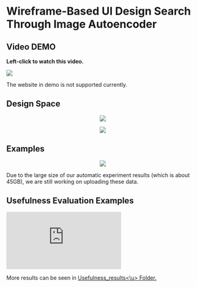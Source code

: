Wireframe-Based UI Design Search Through Image Autoencoder
============================================================

## Video DEMO
<p><b>Left-click to watch this video.</b></p>

[![](https://github.com/fsewae/fse_wae/blob/master/database_img/how.PNG)](https://youtu.be/S9tQZWY1UrY "UI Design Search Demo")

The website in demo is not supported currently.

## Design Space
<p align="center"><img src="https://github.com/fsewae/fse_wae/blob/master/database_img/DesignSpace.png"></p>

<p align="center"><img src="https://github.com/fsewae/fse_wae/blob/master/database_img/database.png"></p>



## Examples
<p align="center"><img src="https://github.com/fsewae/fse_wae/blob/master/database_img/approach_example.png"></p>

Due to the large size of our automatic experiment results (which is about 45GB), we are still working on uploading these data.

## Usefulness Evaluation Examples
![Usefulness Examples](https://github.com/fsewae/fse_wae/blob/master/database_img/Usefulness_example.pdf)

More results can be seen in <u>Usefulness_results<\u> Folder.
